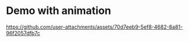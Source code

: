 # Demo with animation

https://github.com/user-attachments/assets/70d7eeb9-5ef8-4682-8a81-96f2057dfb7c


